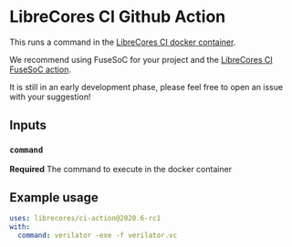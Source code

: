 # LibreCores CI Github Action

This runs a command in the [LibreCores CI docker container](https://github.com/librecores/ci-docker-image).

We recommend using FuseSoC for your project and the [LibreCores CI FuseSoC action](https://github.com/marketplace/actions/librecores-ci-with-fusesoc).

It is still in an early development phase, please feel free to open an issue with your suggestion!

## Inputs

### `command`

**Required** The command to execute in the docker container

## Example usage

```yaml
uses: librecores/ci-action@2020.6-rc1
with:
  command: verilator -exe -f verilator.vc
```
